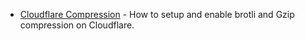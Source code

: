 * [Cloudflare Compression](/NCB/CloudflareCompression.md) - How to setup and enable brotli and Gzip compression on Cloudflare.